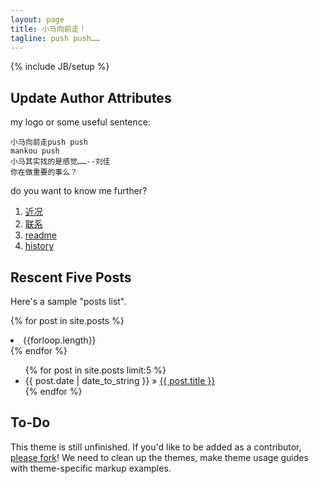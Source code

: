 ```yaml
---
layout: page
title: 小马向前走！
tagline: push push……
---
```

{% include JB/setup %}


## Update Author Attributes
my logo or some useful sentence:

    小马向前走push push
	mankou push
	小马其实找的是感觉……--刘佳
	你在做重要的事么？
    
    
   
do you want to know me further?
1. [近况](http://mankou.github.com/2013/04/05/recent)
1. [联系](http://mankou.github.com/2013/04/05/address)
1. [readme](http://mankou.github.com/2013/04/05/Readme)
1. [history](http://mankou.github.com/technote/2013/03/01/github-blog-create-process/)
    

## Rescent Five Posts

Here's a sample "posts list".

  {% for post in site.posts %}
  <li>{{forloop.length}}</li>
  {% endfor %}
<ul class="posts">
  {% for post in site.posts limit:5 %}
    <li><span>{{ post.date | date_to_string }}</span> &raquo; <a href="{{ BASE_PATH }}{{ post.url }}">{{ post.title }}</a></li>
  {% endfor %}
</ul>

## To-Do

This theme is still unfinished. If you'd like to be added as a contributor, [please fork](http://github.com/plusjade/jekyll-bootstrap)!
We need to clean up the themes, make theme usage guides with theme-specific markup examples.


